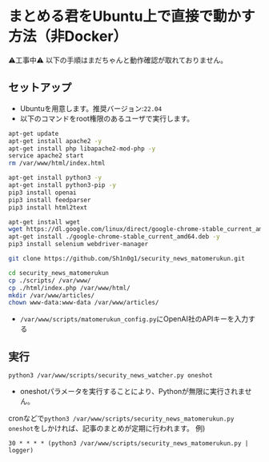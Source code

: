 # まとめる君をUbuntu上で直接で動かす方法（非Docker）
⚠️工事中⚠️ 以下の手順はまだちゃんと動作確認が取れておりません。

## セットアップ
* Ubuntuを用意します。推奨バージョン:`22.04`
* 以下のコマンドをroot権限のあるユーザで実行します。
```bash
apt-get update
apt-get install apache2 -y
apt-get install php libapache2-mod-php -y 
service apache2 start
rm /var/www/html/index.html

apt-get install python3 -y
apt-get install python3-pip -y
pip3 install openai
pip3 install feedparser
pip3 install html2text

apt-get install wget
wget https://dl.google.com/linux/direct/google-chrome-stable_current_amd64.deb
apt-get install ./google-chrome-stable_current_amd64.deb -y 
pip3 install selenium webdriver-manager

git clone https://github.com/Sh1n0g1/security_news_matomerukun.git

cd security_news_matomerukun
cp ./scripts/ /var/www/
cp ./html/index.php /var/www/html/
mkdir /var/www/articles/
chown www-data:www-data /var/www/articles/
```

* `/var/www/scripts/matomerukun_config.py`にOpenAI社のAPIキーを入力する

## 実行
```
python3 /var/www/scripts/security_news_watcher.py oneshot
```
* oneshotパラメータを実行することにより、Pythonが無限に実行されません。

cronなどで`python3 /var/www/scripts/security_news_matomerukun.py oneshot`をしかければ、記事のまとめが定期に行われます。
例)  
```cron
30 * * * * (python3 /var/www/scripts/security_news_matomerukun.py | logger)
```
